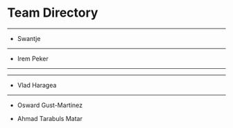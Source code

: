 # Team Directory

---
- Swantje
---
- Irem Peker
---

---
- Vlad Haragea
---

- Osward Gust-Martinez


- Ahmad Tarabuls Matar
